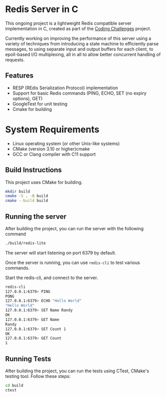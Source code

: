 # Redis Server in C

This ongoing project is a lightweight Redis compatible server implementation in C, created as part of the [Coding Challenges](https://codingchallenges.fyi/challenges/challenge-redis) project.

Currently working on improving the performance of this server using a variety of techniques from introducing a state machine to efficiently parse messages, to using separate input and output buffers for each client, to epoll-based I/O multiplexing, all in all to allow better concurrent handling of requests.

## Features
- RESP (REdis Serialization Protocol) implementation
- Support for basic Redis commands (PING, ECHO, SET (no expiry options), GET)
- GoogleTest for unit testing
- Cmake for building

# System Requirements
- Linux operating system (or other Unix-like systems)
- CMake (version 3.10 or higher)cmake
- GCC or Clang compiler with C11 support

## Build Instructions
This project uses CMake for building.

```bash
mkdir build
cmake -S . -B build
cmake --build build
```

## Running the server
After building the project, you can run the server with the following command
```bash
./build/redis-lite
```
The server will start listening on port 6379 by default.

Once the server is running, you can use `redis-cli` to test various commands.

Start the redis-cli, and connect to the server.
```bash
redis-cli
127.0.0.1:6379> PING
PONG
127.0.0.1:6379> ECHO "Hello World"
"Hello World"
127.0.0.1:6379> SET Name Randy
OK
127.0.0.1:6379> GET Name
Randy
127.0.0.1:6379> SET Count 1
OK
127.0.0.1:6379> GET Count
1
```

## Running Tests

After building the project, you can run the tests using CTest, CMake's testing tool. Follow these steps:

```bash
cd build
ctest
```
